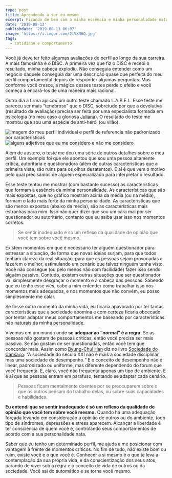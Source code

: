 ```yaml
---
type: post
title: Aprendendo a ser eu mesmo
excerpt: Ficando de bem com a minha essência e minha personalidade nata.
date: '2019-08-13'
publishdate: '2019-08-13 06:07'
image: 'https://i.imgur.com/2lVXN6Q.jpg'
tags:
  - cotidiano e comportamento
---
```

Você já deve ter feito algumas avaliações de perfil ao longo da sua carreira. A mais famosinha é o DISC. A primeira vez que fiz o DISC e recebi o resultado, minha cabeça explodiu. Não conseguia entender como um negócio daquele conseguia dar uma descrição quase que perfeita do meu perfil comportamental depois de responder algumas perguntas. Mas conforme você cresce, a mágica desses testes perde o efeito e você começa a encará-los de uma maneira mais racional.

Outro dia a firma aplicou um outro teste chamado L.A.B.E.L. Esse teste me pareceu ser mais “tenebroso” que o DISC, sobretudo por que a devolutiva (resultado da avaliação) precisa ser feita por uma especialista formada em psicologia (no meu caso a gloriosa [Juliana](https://www.linkedin.com/in/julianarissardi/)). O resultado do teste me mostrou que sou uma espécie de anti-herói (ou vilão).

![imagem do meu perfil individual e perfil de referencia não padronizado por características](/images/uploads/label1.png)
![alguns adjetivos que eu me considero e não me considero](/images/uploads/label2.png)

Além de austero, o teste me deu uma série de outros detalhes sobre o meu perfil. Um exemplo foi que ele apontou que sou uma pessoa altamente crítica, autoritária e questionadora (além de outras características que a primeira vista, são ruins para os olhos desatentos). E aí é que vem o motivo pelo qual precisamos de alguém especializado para interpretar o resultado. 

Esse teste tentou me mostrar (com bastante sucesso) as características que formam a essência da minha personalidade. As características que são mais expostas, que no gráfico mostram acima da média (ou na média), formam o lado mais forte da minha personalidade. As características que são menos expostas (abaixo da média), são as características mais estranhas para mim. Isso não quer dizer que sou um cara mal por ser questionador ou autoritário, contanto que eu saiba usar isso nos momentos corretos. 


> Se sentir inadequado é só um reflexo da qualidade de opinião que você tem sobre você mesmo.


Existem momentos em que é necessário ter alguém questionador para estressar a situação, de forma que novas ideias surjam, para que todos tenham clareza da real situação, para que as pessoas sejam provocadas a fazerem o melhor, estimulando um cenário que talvez ninguém tenha visto. Você não consegue (ou pelo menos não com facilidade) fazer isso sendo alguém passivo. Contudo, existem outras situações que ser questionador vai simplesmente desgraçar o momento e a cabeça das pessoas. 
Sabendo que eu tenho esse viés, cabe a mim entender como trabalhar isso nos momentos mais adequados, e nos momentos que não convém, eu posso simplesmente me calar.

Se fosse outro momento da minha vida, eu ficaria apavorado por ter tantas características que a sociedade abomina e com certeza ficaria obcecado por tentar adaptar meus comportamentos me baseando por características não naturais da minha personalidade. 

Vivemos em um mundo onde **se adequar ao “normal” é a regra**. Se as pessoas não gostam de pessoas críticas, então você precisa ser mais passivo. Se não gostam de ser questionadas, então você tem que concordar mais. Assim como [Byung-Chul Han](https://amzn.to/2YI9EOR) diz no livro [Sociedade do Cansaço](https://amzn.to/2YVvwSp): “A sociedade do século XXI não é mais a sociedade disciplinar, mas uma sociedade de desempenho.“ E o conceito de desempenho não é linear, padronizado ou uniforme, mas diferente dependendo do fórum que você frequenta. E, claro, você não frequenta apenas um tipo de ambiente. E é aí que as pessoas entram em parafuso, tentando se adaptar cada cenário. 

> Pessoas ficam mentalmente doentes por se preocuparem sobre o que os outros pensam do trabalho delas, ou sobre suas capacidades e habilidades.

**Eu entendi que se sentir inadequado é só um reflexo da qualidade de opinião que você tem sobre você mesmo.** Quando há uma adequação forçada levando em consideração a opinião de outros ou do ambiente, todo tipo de síndromes, depressões e stress aparecem. Alcançar a liberdade é ter consciência de quem você é, controlando seus comportamentos de acordo com a sua personalidade nata.

Saber que eu tenho um determinado perfil, me ajuda a me posicionar com vantagem à frente de momentos críticos. No fim de tudo, não existe bom ou ruim, existe você e o que você é. Conhecer a si mesmo é o que te leva a contemplação da sua própria vida, e da conscientização dos seus atos, parando de viver sob a regra e o conceito de vida de outros ou da sociedade. Você sai do automático e se torna você mesmo.
